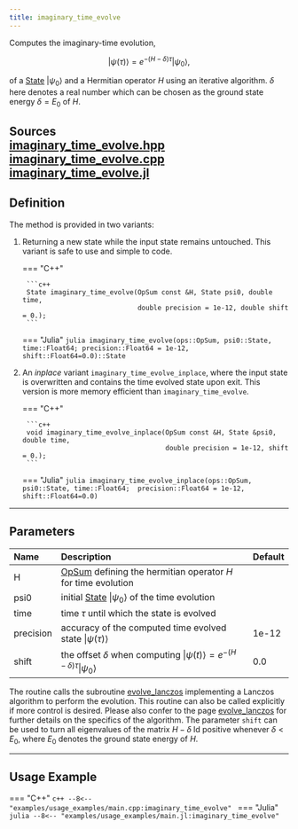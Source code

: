 ```yaml
---
title: imaginary_time_evolve
---
```


Computes the imaginary-time evolution, 

$$\vert \psi(\tau) \rangle = e^{-(H - \delta) \tau} \vert \psi_0\rangle,$$ 

of a [State](../states/state.md) $\vert \psi_0 \rangle$ and a Hermitian operator $H$ using an iterative algorithm. $\delta$ here denotes a real number which can be chosen as the ground state energy $\delta=E_0$ of $H$.

**Sources** <br>
[imaginary_time_evolve.hpp](https://github.com/awietek/xdiag/blob/main/xdiag/algorithms/imaginary_time_evolve.hpp)<br>
[imaginary_time_evolve.cpp](https://github.com/awietek/xdiag/blob/main/xdiag/algorithms/imaginary_time_evolve.cpp)<br>
[imaginary_time_evolve.jl](https://github.com/awietek/XDiag.jl/blob/main/src/algorithms/imaginary_time_evolve.jl)
---

## Definition

The method is provided in two variants:

1. Returning a new state while the input state remains untouched. This variant is safe to use and simple to code.

	=== "C++"

		```c++
		State imaginary_time_evolve(OpSum const &H, State psi0, double time,
                                    double precision = 1e-12, double shift = 0.);
		```
	=== "Julia"
		``` julia
		imaginary_time_evolve(ops::OpSum, psi0::State, time::Float64; precision::Float64 = 1e-12, 
		                      shift::Float64=0.0)::State
		```
		
2. An *inplace* variant `imaginary_time_evolve_inplace`, where the input state is overwritten and contains the time evolved state upon exit. This version is more memory efficient than `imaginary_time_evolve`.

	=== "C++"

		```c++
		void imaginary_time_evolve_inplace(OpSum const &H, State &psi0, double time,
                                           double precision = 1e-12, shift = 0.);
		```
	=== "Julia"
		``` julia
		imaginary_time_evolve_inplace(ops::OpSum, psi0::State, time::Float64; 
		                              precision::Float64 = 1e-12, shift::Float64=0.0)
		```

---

## Parameters

| Name      | Description                                                                                             | Default |
|:----------|:--------------------------------------------------------------------------------------------------------|---------|
| H         | [OpSum](../operators/opsum.md) defining the hermitian operator $H$ for time evolution                   |         |
| psi0      | initial [State](../states/state.md) $\vert \psi_0 \rangle$ of the time evolution                        |         |
| time      | time $\tau$ until which the state is evolved                                                            |         |
| precision | accuracy of the computed time evolved state $\vert \psi(\tau) \rangle$                                  | 1e-12   |
| shift     | the offset $\delta$ when computing $\vert \psi(t) \rangle = e^{-(H - \delta) \tau} \vert \psi_0\rangle$ | 0.0     |

The routine calls the subroutine [evolve_lanczos](evolve_lanczos.md) implementing a Lanczos algorithm to perform the evolution. This routine can also be called explicitly if more control is desired. Please also confer to the page [evolve_lanczos](evolve_lanczos.md) for further details on the specifics of the algorithm. The parameter `shift` can be used to turn all eigenvalues of the matrix $H - \delta \;\textrm{Id}$ positive whenever $\delta < E_0$, where $E_0$ denotes the ground state energy of $H$.

---

## Usage Example

=== "C++"
	```c++
	--8<-- "examples/usage_examples/main.cpp:imaginary_time_evolve"
	```
=== "Julia"
	```julia
	--8<-- "examples/usage_examples/main.jl:imaginary_time_evolve"
	```	
